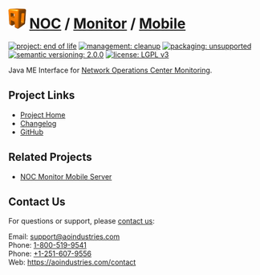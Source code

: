 # [<img src="ao-logo.png" alt="AO Logo" width="35" height="40">](https://github.com/ao-apps) [NOC](https://github.com/ao-apps/noc) / [Monitor](https://github.com/ao-apps/noc-monitor) / [Mobile](https://github.com/ao-apps/noc-monitor-mobile)

[![project: end of life](https://aoindustries.com/ao-badges/project-end-of-life.svg)](https://aoindustries.com/life-cycle#project-end-of-life)
[![management: cleanup](https://aoindustries.com/ao-badges/management-cleanup.svg)](https://aoindustries.com/life-cycle#management-cleanup)
[![packaging: unsupported](https://aoindustries.com/ao-badges/packaging-unsupported.svg)](https://aoindustries.com/life-cycle#packaging-unsupported)  
[![semantic versioning: 2.0.0](https://aoindustries.com/ao-badges/semver-2.0.0.svg)](https://semver.org/spec/v2.0.0.html)
[![license: LGPL v3](https://aoindustries.com/ao-badges/license-lgpl-3.0.svg)](https://www.gnu.org/licenses/lgpl-3.0)

Java ME Interface for [Network Operations Center Monitoring](https://github.com/ao-apps/noc-monitor).

## Project Links
* [Project Home](https://aoindustries.com/noc/monitor/mobile/)
* [Changelog](https://aoindustries.com/noc/monitor/mobile/changelog)
* [GitHub](https://github.com/ao-apps/noc-monitor-mobile)

## Related Projects
* [NOC Monitor Mobile Server](https://github.com/ao-apps/noc-monitor-mobile-server)

## Contact Us
For questions or support, please [contact us](https://aoindustries.com/contact):

Email: [support@aoindustries.com](mailto:support@aoindustries.com)  
Phone: [1-800-519-9541](tel:1-800-519-9541)  
Phone: [+1-251-607-9556](tel:+1-251-607-9556)  
Web: https://aoindustries.com/contact
